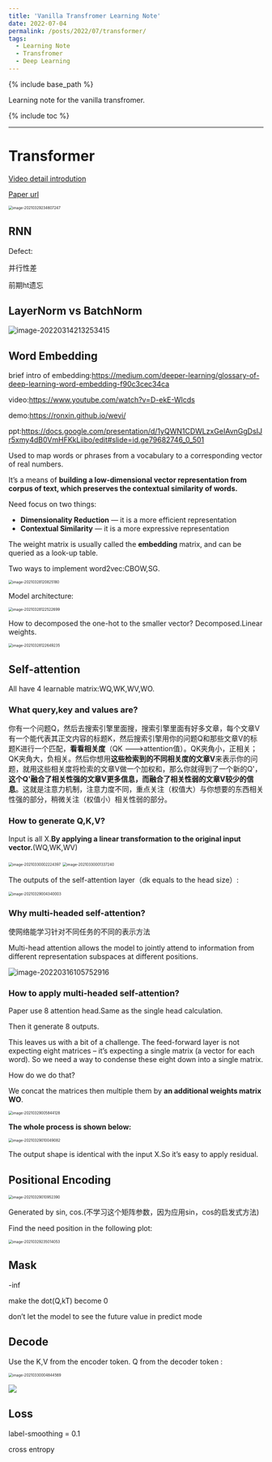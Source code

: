 ```yaml
---
title: 'Vanilla Transfromer Learning Note'
date: 2022-07-04
permalink: /posts/2022/07/transformer/
tags:
  - Learning Note
  - Transfromer
  - Deep Learning
---
```

{% include base_path %}

Learning note for the vanilla transfromer.

{% include toc %}

---

#  Transformer

[Video detail introdution](https://www.youtube.com/watch?v=cbYxHkgkSVs)

[Paper url](https://arxiv.org/pdf/1706.03762.pdf)

<img src="https://tva1.sinaimg.cn/large/e6c9d24egy1h3v1npzrydj20nq10cgoj.jpg" alt="image-20210329234607247" style="zoom:50%;" />

## RNN

Defect:

并行性差

前期ht遗忘

## LayerNorm vs BatchNorm

![image-20220314213253415](https://tva1.sinaimg.cn/large/e6c9d24egy1h3v1nv3b4bj21c00u0tcs.jpg)

## Word Embedding

brief intro of embedding:https://medium.com/deeper-learning/glossary-of-deep-learning-word-embedding-f90c3cec34ca

video:https://www.youtube.com/watch?v=D-ekE-Wlcds

demo:https://ronxin.github.io/wevi/

ppt:https://docs.google.com/presentation/d/1yQWN1CDWLzxGeIAvnGgDsIJr5xmy4dB0VmHFKkLiibo/edit#slide=id.ge79682746_0_501

Used to map words or phrases from a vocabulary to a corresponding vector of real numbers.

It’s a means of **building a low-dimensional vector representation from corpus of text, which preserves the contextual similarity of words.**

Need focus on two things: 

- **Dimensionality Reduction** — it is a more efficient representation
- **Contextual Similarity** — it is a more expressive representation

The weight matrix is usually called the **embedding** matrix, and can be queried as a look-up table.

Two ways to implement word2vec:CBOW,SG.

<img src="https://tva1.sinaimg.cn/large/e6c9d24egy1h3v1nx7sp8j20y80mygnf.jpg" alt="image-20210328120825180" style="zoom: 50%;" />

Model architecture:

<img src="https://tva1.sinaimg.cn/large/e6c9d24egy1h3v1ouw6haj21780tkgnp.jpg" alt="image-20210328122522699" style="zoom:50%;" />

How to decomposed the one-hot to the smaller vector? Decomposed.Linear weights.

<img src="https://tva1.sinaimg.cn/large/e6c9d24egy1h3v1oz05hjj215u0tk0wn.jpg" alt="image-20210328122649235" style="zoom:50%;" />

## Self-attention

All have 4 learnable matrix:WQ,WK,WV,WO.

### What query,key and values are?

你有一个问题Q，然后去搜索引擎里面搜，搜索引擎里面有好多文章，每个文章V有一个能代表其正文内容的标题K，然后搜索引擎用你的问题Q和那些文章V的标题K进行一个匹配，**看看相关度**（QK --->attention值）。QK夹角小，正相关；QK夹角大，负相关。然后你想用**这些检索到的不同相关度的文章V**来表示你的问题，就用这些相关度将检索的文章V做一个加权和，那么你就得到了一个新的Q'，**这个Q'融合了相关性强的文章V更多信息，而融合了相关性弱的文章V较少的信息**。这就是注意力机制，注意力度不同，重点关注（权值大）与你想要的东西相关性强的部分，稍微关注（权值小）相关性弱的部分。

### How to generate Q,K,V?

Input is all X.**By applying a linear transformation to the original input vector.**(WQ,WK,WV)

<img src="https://tva1.sinaimg.cn/large/e6c9d24egy1h3v1p39beej20t60y8jss.jpg" alt="image-20210330002224397" style="zoom:50%;" />

<img src="https://tva1.sinaimg.cn/large/e6c9d24egy1h3v1p7147wj20u00upgn5.jpg" alt="image-20210330001337240" style="zoom:50%;" />

The outputs of the self-attention layer（dk equals to the head size）:

<img src="https://tva1.sinaimg.cn/large/e6c9d24egy1h3v1pb36b8j21400logmj.jpg" alt="image-20210329004340003" style="zoom:50%;" />

### Why multi-headed self-attention? 

使网络能学习针对不同任务的不同的表示方法 

Multi-head attention allows the model to jointly attend to information from different representation subspaces at different positions.

![image-20220316105752916](https://tva1.sinaimg.cn/large/e6c9d24egy1h3v1pe28u7j21840nidhz.jpg)

### How to apply multi-headed self-attention?

Paper use 8 attention head.Same as the single head calculation.

Then it generate 8 outputs. 

This leaves us with a bit of a challenge. The feed-forward layer is not expecting eight matrices – it’s expecting a single matrix (a vector for each word). So we need a way to condense these eight down into a single matrix.

How do we do that? 

We concat the matrices then multiple them by **an additional weights matrix WO**.

<img src="https://tva1.sinaimg.cn/large/e6c9d24egy1h3v1pikv3aj21gq0ssjty.jpg" alt="image-20210329005844128" style="zoom:50%;" />

**The whole process is shown below:**

<img src="https://tva1.sinaimg.cn/large/e6c9d24egy1h3v1plkqw1j21h80ta0wx.jpg" alt="image-20210329010049082" style="zoom:50%;" />

The output shape is identical with the input X.So it’s easy to apply residual.

## Positional Encoding

<img src="https://tva1.sinaimg.cn/large/e6c9d24egy1h3v1pprftfj21h40eojsi.jpg" alt="image-20210329010952390" style="zoom:50%;" />

Generated by sin, cos.(不学习这个矩阵参数，因为应用sin，cos的启发式方法)

Find the need position in the following plot:

<img src="https://tva1.sinaimg.cn/large/e6c9d24egy1h3v1prpw62j219o0rmq8b.jpg" alt="image-20210329235014053" style="zoom:50%;" />

## Mask

-inf

make the dot(Q,kT) become 0

don’t let the model to see the future value in predict mode

## Decode

Use the K,V from the encoder token. Q from the decoder token :

<img src="https://tva1.sinaimg.cn/large/e6c9d24egy1h3v1pvbb7aj214a0ecmyp.jpg" alt="image-20210330004844569" style="zoom:50%;" />

![](https://tva1.sinaimg.cn/large/e6c9d24egy1h3v1pyadcmj21c00u0n1r.jpg)

## Loss

label-smoothing = 0.1

cross entropy





